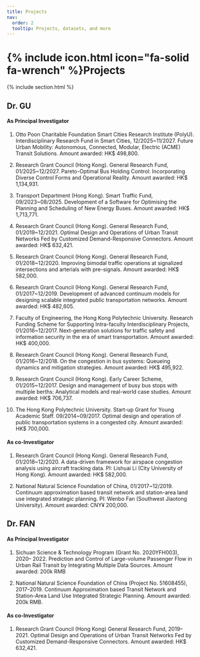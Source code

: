 ```yaml
---
title: Projects
nav:
  order: 2
  tooltip: Projects, datasets, and more
---
```


# {% include icon.html icon="fa-solid fa-wrench" %}Projects

{% include section.html %}

## Dr. GU

#### As Principal Investigator

1.	Otto Poon Charitable Foundation Smart Cities Research Institute (PolyU). Interdisciplinary Research Fund in Smart Cities, 12/2025~11/2027. 
Future Urban Mobility: Autonomous, Connected, Modular, Electric (ACME) Transit Solutions. 
Amount awarded: HK$ 498,800.

2.	Research Grant Council (Hong Kong). General Research Fund, 01/2025~12/2027. 
Pareto-Optimal Bus Holding Control: Incorporating Diverse Control Forms and Operational Reality. 
Amount awarded: HK$ 1,134,931.

3.	Transport Department (Hong Kong). Smart Traffic Fund, 09/2023~08/2025. 
Development of a Software for Optimising the Planning and Scheduling of New Energy Buses. 
Amount awarded: HK$ 1,713,771.

4.	Research Grant Council (Hong Kong). General Research Fund, 01/2019~12/2021. 
Optimal Design and Operations of Urban Transit Networks Fed by Customized Demand-Responsive Connectors. 
Amount awarded: HK$ 632,421.

5.	Research Grant Council (Hong Kong). General Research Fund, 01/2018~12/2020. 
Improving bimodal traffic operations at signalized intersections and arterials with pre-signals. 
Amount awarded: HK$ 582,000.

6.	Research Grant Council (Hong Kong). General Research Fund, 01/2017~12/2019. 
Development of advanced continuum models for designing scalable integrated public transportation networks. 
Amount awarded: HK$ 482,605.

7.	Faculty of Engineering, the Hong Kong Polytechnic University. Research Funding Scheme for Supporting Intra-faculty Interdisciplinary Projects, 01/2016~12/2017. 
Next-generation solutions for traffic safety and information security in the era of smart transportation. 
Amount awarded: HK$ 400,000.

8.	Research Grant Council (Hong Kong). General Research Fund, 01/2016~12/2018. 
On the congestion in bus systems: Queueing dynamics and mitigation strategies. 
Amount awarded: HK$ 495,922.

9.	Research Grant Council (Hong Kong). Early Career Scheme, 01/2015~12/2017. 
Design and management of busy bus stops with multiple berths: Analytical models and real-world case studies. 
Amount awarded: HK$ 706,737.

10.	The Hong Kong Polytechnic University. Start-up Grant for Young Academic Staff. 09/2014~09/2017. 
Optimal design and operation of public transportation systems in a congested city. 
Amount awarded: HK$ 700,000.

#### As co-Investigator

1.	Research Grant Council (Hong Kong). General Research Fund, 01/2018~12/2020. 
A data-driven framework for airspace congestion analysis using aircraft tracking data. 
PI: Lishuai Li (City University of Hong Kong). 
Amount awarded: HK$ 582,000.

2.	National Natural Science Foundation of China, 01/2017~12/2019. 
Continuum approximation based transit network and station-area land use integrated strategic planning. 
PI: Wenbo Fan (Southwest Jiaotong University). 
Amount awarded: CNY¥ 200,000.

## Dr. FAN

#### As Principal Investigator

1. Sichuan Science & Technology Program (Grant No. 2020YFH003), 2020– 2022. Prediction and Control of Large-volume Passenger Flow in Urban Rail Transit by Integrating Multiple Data Sources. Amount awarded: 200k RMB

2. National Natural Science Foundation of China (Project No. 51608455), 2017–2019. Continuum Approximation based Transit Network and Station-Area Land Use Integrated Strategic Planning. Amount awarded: 200k RMB.

#### As co-Investigator
1. Research Grant Council (Hong Kong) General Research Fund, 2019–2021. Optimal Design and Operations of Urban Transit Networks Fed by Customized Demand-Responsive Connectors. Amount awarded: HK$ 632,421.